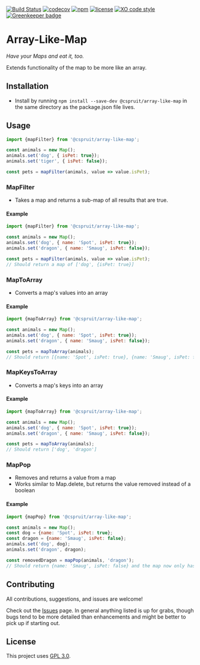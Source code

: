 [![Build Status](https://travis-ci.com/CassandraSpruit/Array-Like-Map.svg?branch=master)](https://travis-ci.com/CassandraSpruit/Array-Like-Map)
[![codecov](https://codecov.io/gh/CassandraSpruit/Array-Like-Maps/branch/master/graph/badge.svg)](https://codecov.io/gh/CassandraSpruit/Array-Like-Map)
[![npm](https://img.shields.io/npm/v/@cspruit/array-like-map)](https://www.npmjs.com/package/@cspruit/array-like-maps)
[![license](https://img.shields.io/github/license/CassandraSpruit/Array-Like-Map)](https://github.com/CassandraSpruit/Array-Like-Maps/blob/master/LICENSE)
[![XO code style](https://img.shields.io/badge/code_style-XO-5ed9c7.svg)](https://github.com/xojs/xo) [![Greenkeeper badge](https://badges.greenkeeper.io/CassandraSpruit/Array-Like-Map.svg)](https://greenkeeper.io/)

# Array-Like-Map
_Have your Maps and eat it, too._

Extends functionality of the map to be more like an array.


## Installation

- Install by running ```npm install --save-dev @cspruit/array-like-map``` in the same directory as the package.json file lives.

## Usage

```javascript
import {mapFilter} from '@cspruit/array-like-map';

const animals = new Map();
animals.set('dog', { isPet: true});
animals.set('tiger', { isPet: false});

const pets = mapFilter(animals, value => value.isPet);
```

### MapFilter
- Takes a map and returns a sub-map of all results that are true.

#### Example
```javascript
import {mapFilter} from '@cspruit/array-like-map';

const animals = new Map();
animals.set('dog', { name: 'Spot', isPet: true});
animals.set('dragon', { name: 'Smaug', isPet: false});

const pets = mapFilter(animals, value => value.isPet);
// Should return a map of ['dog', {isPet: true}]
```

### MapToArray
- Converts a map's values into an array

#### Example
```javascript
import {mapToArray} from '@cspruit/array-like-map';

const animals = new Map();
animals.set('dog', { name: 'Spot', isPet: true});
animals.set('dragon', { name: 'Smaug', isPet: false});

const pets = mapToArray(animals);
// Should return [{name: 'Spot', isPet: true}, {name: 'Smaug', isPet: false}]
```

### MapKeysToArray
- Converts a map's keys into an array

#### Example
```javascript
import {mapToArray} from '@cspruit/array-like-map';

const animals = new Map();
animals.set('dog', { name: 'Spot', isPet: true});
animals.set('dragon', { name: 'Smaug', isPet: false});

const pets = mapToArray(animals);
// Should return ['dog', 'dragon']
```

### MapPop
- Removes and returns a value from a map
- Works similar to Map.delete, but returns the value removed instead of a boolean

#### Example
```javascript
import {mapPop} from '@cspruit/array-like-map';

const animals = new Map();
const dog = {name: 'Spot', isPet: true};
const dragon = {name: 'Smaug', isPet: false};
animals.set('dog', dog);
animals.set('dragon', dragon);

const removedDragon = mapPop(animals, 'dragon');
// Should return {name: 'Smaug', isPet: false} and the map now only has 'dog'
```

## Contributing
All contributions, suggestions, and issues are welcome!

Check out the [Issues](https://github.com/CassandraSpruit/Array-Like-Map/issues) page. In general anything listed is up for grabs, though bugs tend to be more detailed than enhancements and might be better to pick up if starting out.

## License
This project uses [GPL 3.0](https://github.com/CassandraSpruit/Array-Like-Map/blob/master/LICENSE).